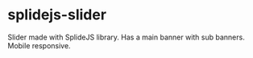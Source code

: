 # splidejs-slider
Slider made with SplideJS library. Has a main banner with sub banners. Mobile responsive.
